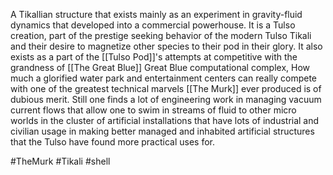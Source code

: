   
A Tikallian structure that exists mainly as an experiment in gravity-fluid dynamics that developed into a commercial powerhouse. It is a Tulso creation, part of the prestige seeking behavior of the modern Tulso Tikali and their desire to magnetize other species to their pod in their glory. It also exists as a part of the [[Tulso Pod]]'s attempts at competitive with the grandness of [[The Great Blue]] Great Blue computational complex,  How much a glorified water park and entertainment centers can really compete with one of the greatest technical marvels [[The Murk]] ever produced is of dubious merit. Still one finds a lot of engineering work in managing vacuum current flows that allow one to swim in streams of fluid to other micro worlds in the cluster of artificial installations that have lots of industrial and civilian usage in making better managed and inhabited artificial structures that the Tulso have found more practical uses for.

#TheMurk 
#Tikali 
#shell